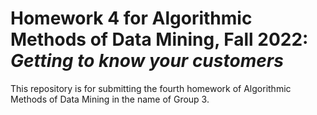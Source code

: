 # Homework 4 for Algorithmic Methods of Data Mining, Fall 2022: *Getting to know your customers*
This repository is for submitting the fourth homework of Algorithmic Methods of Data Mining in the name of Group 3.
